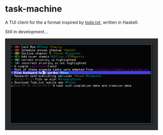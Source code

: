 # task-machine

A TUI client for the a format inspired by [todo.txt](https://github.com/todotxt/todo.txt), written in Haskell.

Still in development...

![exampletodo.txt displayed using i3 and urxvt](example_screenshot.png)
